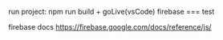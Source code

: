 run project: npm run build + goLive(vsCode)
firebase === test


firebase docs   https://firebase.google.com/docs/reference/js/
